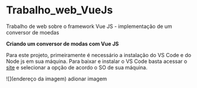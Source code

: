 # Trabalho_web_VueJs
Trabalho de web sobre o framework Vue JS - implementação de um conversor de moedas

**Criando um conversor de modas com Vue JS**

Para este projeto, primeiramente é necessário a instalação do VS Code e do Node js em sua máquina. Para baixar e instalar o VS Code basta acessar o 
[site](https://code.visualstudio.com/download) e selecionar a opção de acordo o SO de sua máquina.

![](endereço da imagem) adionar imagem

